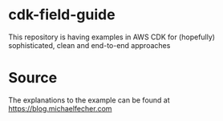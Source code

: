 # cdk-field-guide
This repository is having examples in AWS CDK for (hopefully) sophisticated, clean and end-to-end approaches

# Source
The explanations to the example can be found at 
https://blog.michaelfecher.com

